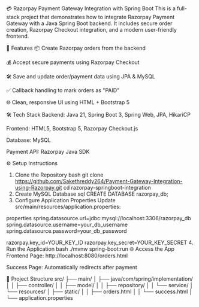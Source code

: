 💳 Razorpay Payment Gateway Integration with Spring Boot
This is a full-stack project that demonstrates how to integrate Razorpay Payment Gateway with a Java Spring Boot backend. It includes secure order creation, Razorpay Checkout integration, and a modern user-friendly frontend.

🚀 Features
📦 Create Razorpay orders from the backend

💰 Accept secure payments using Razorpay Checkout

🛠 Save and update order/payment data using JPA & MySQL

✅ Callback handling to mark orders as "PAID"

🌐 Clean, responsive UI using HTML + Bootstrap 5

🛠 Tech Stack
Backend: Java 21, Spring Boot 3, Spring Web, JPA, HikariCP

Frontend: HTML5, Bootstrap 5, Razorpay Checkout.js

Database: MySQL

Payment API: Razorpay Java SDK

⚙️ Setup Instructions
1. Clone the Repository
bash
git clone  https://github.com/Sakethreddy264/Payment-Gateway-Integration-using-Razorpay.git
cd razorpay-springboot-integration
2. Create MySQL Database
sql
CREATE DATABASE razorpay_db;
3. Configure Application Properties
Update src/main/resources/application.properties:

properties
spring.datasource.url=jdbc:mysql://localhost:3306/razorpay_db
spring.datasource.username=your_db_username
spring.datasource.password=your_db_password

razorpay.key_id=YOUR_KEY_ID
razorpay.key_secret=YOUR_KEY_SECRET
4. Run the Application
bash
./mvnw spring-boot:run
🌐 Access the App
Frontend Page: http://localhost:8080/orders.html

Success Page: Automatically redirects after payment

📂 Project Structure
src/
├── main/
│   ├── java/com/spring/implementation/
│   │   ├── controller/
│   │   ├── model/
│   │   ├── repository/
│   │   └── service/
│   └── resources/
│       ├── static/
│       │   ├── orders.html
│       │   └── success.html
│       └── application.properties
